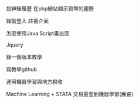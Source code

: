 投鋅銓履歷
在php網站顯示貨幣的趨勢

錄製登入 註冊介面

怎麼使用Java Script畫出圖

Jquery

錄一個版本教學

寫教學github

運用機器學習與地方稅收

Machine Learning + STATA
交易量套到機器學習(展睿)






